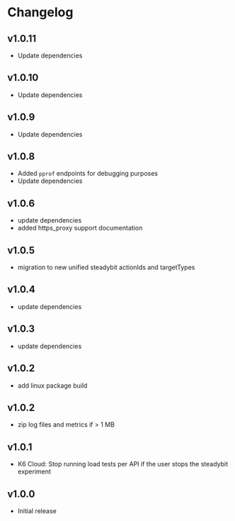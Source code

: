 # Changelog

## v1.0.11

- Update dependencies

## v1.0.10

- Update dependencies

## v1.0.9

- Update dependencies

## v1.0.8

- Added `pprof` endpoints for debugging purposes
- Update dependencies

## v1.0.6

- update dependencies
- added https_proxy support documentation

## v1.0.5

- migration to new unified steadybit actionIds and targetTypes

## v1.0.4

- update dependencies

## v1.0.3

- update dependencies

## v1.0.2

 - add linux package build

## v1.0.2

 - zip log files and metrics if > 1 MB

## v1.0.1

 - K6 Cloud: Stop running load tests per API if the user stops the steadybit experiment

## v1.0.0

 - Initial release
